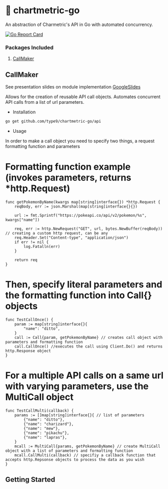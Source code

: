 # 🔗 chartmetric-go
An abstraction of Charmetric's API in Go with automated concurrency.

[![Go Report Card](https://goreportcard.com/badge/github.com/type9/chartmetric-go)](https://goreportcard.com/report/github.com/type9/chartmetric-go)

### Packages Included

1. [CallMaker](#callmaker)

## CallMaker
See presentation slides on module implementation [GoogleSlides](https://docs.google.com/presentation/d/1MQ9I8GNA6lPCY_egHAE68EqLH_E69H0O1ArUNlA6Jzs/edit?usp=sharing)

Allows for the creation of reusable API call objects. Automates concurrent API calls from a list of url parameters.

- Installation

```bash
go get github.com/type9/chartmetric-go/api
```

- Usage

In order to make a call object you need to specify two things, a request formatting function and parameters

# Formatting function example (invokes parameters, returns *http.Request)
```golang
func getPokemonByName(kwargs map[string]interface{}) *http.Request {
	reqBody, err := json.Marshal(map[string]interface{}{})

	url := fmt.Sprintf("https://pokeapi.co/api/v2/pokemon/%s", kwargs["name"])

	req, err := http.NewRequest("GET", url, bytes.NewBuffer(reqBody)) // creating a custom http request, can be any
	req.Header.Set("Content-type", "application/json")
	if err != nil {
		log.Fatalln(err)
	}

	return req
}
```

# Then, specify literal parameters and the formatting function into Call{} objects
```golang
func TestCallOnce() {
	param := map[string]interface{}{
		"name": "ditto",
	}
	call := Call{param, getPokemonByName} // creates call object with parameters and formatting function
	call.CallOnce() //executes the call using Client.Do() and returns http.Response object
}
```

# For a multiple API calls on a same url with varying parameters, use the MultiCall object
```golang
func TestCallMulti(callback) {
	params := []map[string]interface{}{ // list of parameters
		{"name": "ditto"},
		{"name": "charizard"},
		{"name": "mew"},
		{"name": "pikachu"},
		{"name": "lapras"},
	}
	mcall := MultiCall{params, getPokemonByName} // create MultiCall object with a list of parameters and formatting function
	mcall.CallMulti(callback) // specifiy a callback function that accepts http.Repsonse objects to process the data as you wish
}
```

## Getting Started